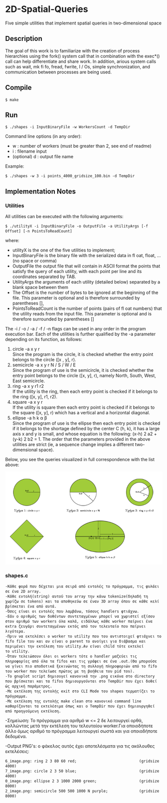 # 2D-Spatial-Queries
Five simple utilities that implement spatial queries in two-dimensional space

## Description
The goal of this work is to familiarize with the creation of process hierarchies using the fork() system call that in combination with the exec*() call can help differentiate and share work. In addition, arious system calls such as wait, mk fi fo, fread, fwrite, I / Os, simple synchronization, and communication between processes are being used.

## Compile
    $ make

## Run

    $ ./shapes -i InputBinaryFile -w WorkersCount -d TempDir

Command line options (in any order):<br>
* w : number of workers (must be greater than 2, see end of readme)<br>
* i : filename input<br>
* (optional) d : output file name<br>

Example:

    $ ./shapes -w 3 -i points_4000_gridsize_100.bin -d TempDir

## Implementation Notes

### Utilities

All utilities can be executed with the following arguments:<br>

    $ ./utilityX -i InputBinaryFile -o OutputFile -a UtilityArgs [-f Offset] [-n PointsToReadCount]

where:<br>
* utilityX is the one of the five utilities to implement; 
* InputBinaryFile is the binary file with the serialized data in fl oat, float, ... (no space or comma)
* OutputFile the output file that will contain in ASCII format the points that satisfy the query of each utility, with each point per line and its coordinates separated by TAB. 
* UtilityArgs the arguments of each utility (detailed below) separated by a blank space between them 
* The Offset is the number of bytes to be ignored at the beginning of the file. This parameter is optional and is therefore surrounded by parentheses [], 
* PointsToReadCount is the number of points (pairs of fl oat numbers) that the utility reads from the input file. This parameter is optional and is therefore surrounded by parentheses []

The -i / -o / -a / -f / -n flags can be used in any order in the program execution bar. Each of the utilities is further qualified by the -a parameter depending on its function, as follows: 

1. circle -a x y r<br>
Since the program is the circle, it is checked whether the entry point belongs to the circle ([x , y], r).
2. semicircle -a x y r N / S / W / E<br>
Since the program of use is the semicircle, it is checked whether the entry point belongs to the circle ([x, y], r), namely North, South, West, East semicircle. 
3. ring -a x y r1 r2<br>
If the utility is the ring, then each entry point is checked if it belongs to the ring ([x, y], r1, r2). 
4. square -a x y r<br>
If the utility is square then each entry point is checked if it belongs to the square ([x, y], r) which has a vertical and a horizontal diagonal. 
5. ellipse -a h k α β<br>
Since the program of use is the ellipse then each entry point is checked if it belongs to the shortage defined by the center C (h, k), it has a large axis x and y is small, and whose equation is the following: (x-h) 2 a2 + (y-k) 2 b2 = 1.
The order that the parameters provided in the above utilities are strict (ie, a sequence change implies a different two-dimensional space).

Below, you see the queries visualized in full correspondence with the list above:

![Screenshot](Screenshot_2.png)
 
### shapes.c

	-Κάθε φορά που δέχεται μια σειρά από εντολές το πρόγραμμα, τις φυλάει σε ένα 2D array.
	-Κάθε εντολή(string) αυτού του array την κάνω tokenize(δηλαδή τη χωρίζω σε tokens) και τα αποθηκεύω σε έναν 3D array όπου σε κάθε κελί βρίσκεται ένα από αυτά.
	-Όσες είναι οι εντολές που λαμβάνω, τόσους handlers φτιάχνω.
	-Εάν ο αριθμός των δοθέντων συντεταγμένων μπορεί να χωριστεί εξίσου στον αριθμό των workers όλα καλά, ειδάλλως κάθε worker παίρνει ένα extra ζευγάρι συντεταγμένων εκτός από τον τελευταίο που παίρνει 		λιγότερα.
	-Πριν να εκτελέσει ο worker το utility που του αντιστοιχεί φτιάχνει το fifo file του και αν είναι ο parent το ανοίγει για διάβασμα και περιμένει την εκτέλεση του utility.Αν είναι child τότε εκτελεί 		το utility.
	-Όταν τελειώσουν όλοι οι workers τότε ο handler μαζεύει τις πληροφορίες από όλα τα fifos και τις γράφει σε ένα .οut.(Θα μπορούσε να γίνει πιο αποδοτικά ξεκινώντας τη συλλογή πληροφοριών από το fifo 		του worker που τελείωσε πρώτος με τη βοήθεια του pid του).
	-To gnuplot script δημιουγεί κανονικά την .png εικόνα στο directory που βρίσκεται και τα fifos δημιουργούνται στο TempDir που έχει δοθεί ώς αρχική παράμετρος.
	-Με εκτέλεση της εντολής exit στο CLI Mode του shapes τερματίζει το πρόγραμμα.
	-Με εκτέλεση της εντολής make clean στο κανονικό command line καθαρίζονται τα εκτελέσιμα όπως και ο TempDir που έχει δημιουργηθεί από προηγούμενη εκτέλεση.	


-Σημείωση: Το πρόγραμμα για αριθμό w <= 2 δε λειτουργεί ορθά, κολλώντας μετά την εκτέλεση του τελευταίου worker.Για οποιοδήποτε άλλο όμως αριθμό το πρόγραμμα λειτουργεί σωστά και για οποιαδήποτε δεδομένα.

-Output PNG's: o φάκελος αυτός έχει αποτελέσματα για τις ακόλουθες εκτελέσεις:
	
	6_image.png: ring 2 3 80 60 red;  							(gridsize 4000)
	7_image.png: circle 2 3 50 blue;  							(gridsize 4000)
	0_image.png: ellipse 2 3 1000 2000 green;					(gridsize 8000)
	2_image.png: semicircle 500 500 1000 N purple; 				(gridsize 8000)
